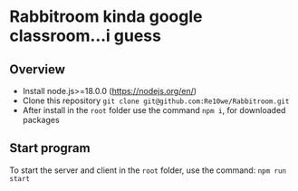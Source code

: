 # Rabbitroom kinda google classroom...i guess

## Overview
- Install node.js>=18.0.0 (https://nodejs.org/en/)
- Clone this repository `git clone git@github.com:Re10we/Rabbitroom.git`
- After install in the `root` folder use the command `npm i`, for downloaded packages
## Start program
To start the server and client in the `root` folder, use the command: `npm run start`
